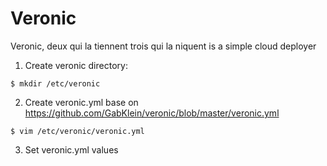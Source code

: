 Veronic
=======

Veronic, deux qui la tiennent trois qui la niquent is a simple cloud deployer

1) Create veronic directory:

````
$ mkdir /etc/veronic
````

2) Create veronic.yml base on https://github.com/GabKlein/veronic/blob/master/veronic.yml

````
$ vim /etc/veronic/veronic.yml

````

3) Set veronic.yml values